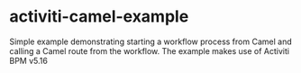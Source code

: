 activiti-camel-example
======================

Simple example demonstrating starting a workflow process from Camel and calling a Camel route from the workflow.
The example makes use of Activiti BPM v5.16
